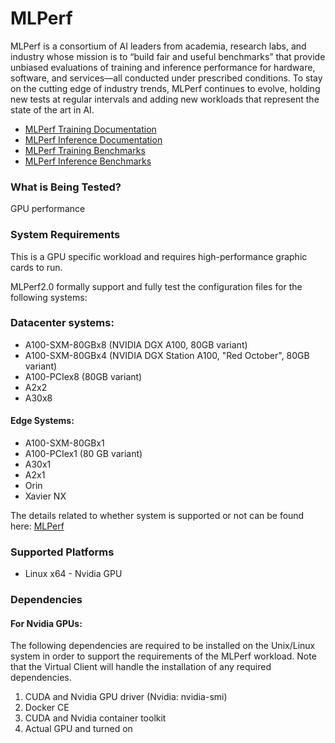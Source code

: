 ﻿# MLPerf
MLPerf is a consortium of AI leaders from academia, research labs, and industry whose mission is to “build fair and useful benchmarks” that provide unbiased evaluations of training and inference performance for hardware, software, and services—all conducted under prescribed conditions. To stay on the cutting edge of industry trends, MLPerf continues to evolve, holding new tests at regular intervals and adding new workloads that represent the state of the art in AI.
* [MLPerf Training Documentation](https://github.com/mlcommons/training_results_v2.0/blob/main/MLPerf%E2%84%A2%20Training%20v2.0%20Results%20Discussion.pdf)  
* [MLPerf Inference Documentation](https://github.com/mlcommons/inference_results_v2.0)  
* [MLPerf Training Benchmarks](https://github.com/mlcommons/training_results_v2.0/tree/main/NVIDIA/benchmarks)
* [MLPerf Inference Benchmarks](https://github.com/mlcommons/inference_results_v2.0/tree/master/closed/NVIDIA)

### What is Being Tested?
GPU performance

### System Requirements
This is a GPU specific workload and requires high-performance graphic cards to run. 

MLPerf2.0 formally support and fully test the configuration files for the following systems:

### Datacenter systems:

* A100-SXM-80GBx8 (NVIDIA DGX A100, 80GB variant)
* A100-SXM-80GBx4 (NVIDIA DGX Station A100, "Red October", 80GB variant)
* A100-PCIex8 (80GB variant)
* A2x2
* A30x8


#### Edge Systems:

* A100-SXM-80GBx1
* A100-PCIex1 (80 GB variant)
* A30x1
* A2x1
* Orin
* Xavier NX


The details related to whether system is supported or not can be found here: [MLPerf](https://github.com/mlcommons/inference_results_v2.0/tree/master/closed/NVIDIA)

### Supported Platforms
* Linux x64 - Nvidia GPU

### Dependencies

#### For Nvidia GPUs:
The following dependencies are required to be installed on the Unix/Linux system in order to support the requirements
of the MLPerf workload. Note that the Virtual Client will handle the installation of any required dependencies.
1. CUDA and Nvidia GPU driver (Nvidia: nvidia-smi)
2. Docker CE
3. CUDA and Nvidia container toolkit
4. Actual GPU and turned on
